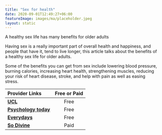 ```yaml
---
title: "Sex for health"
date: 2020-09-01T12:49:27+06:00
featureImage: images/ma/placeholder.jpeg
layout: static
---
```


A healthy sex life has many benefits for older adults

Having sex is a really important part of overall health and happiness, and people that have it, tend to live longer, this article talks about the benefits of a healthy sex life for older adults.

Some of the benefits you can get from sex include lowering blood pressure, burning calories, increasing heart health, strengthening muscles, reducing your risk of heart disease, stroke, and help with pain as well as easing stress.

| Provider Links      | Free or Paid  |  
| :-----------          | :--------------:      |  
| [**UCL**](https://www.ucl.ac.uk/news/2018/dec/study-shows-benefits-sex-older-adults) | Free | 
| [**Psychology today**](https://www.psychologytoday.com/us/blog/life-refracted/201707/benefits-sex-after-50) | Free | 
| [**Everydays**](https://everdays.com/resources/is-sex-healthy-for-seniors/) | Free | 
| [**So Divine**](https://www.awin1.com/cread.php?awinmid=28367&awinaffid=1198638&ued=https%3A%2F%2Fso-divine.com%2F) | Paid | 
  

<br/><br/>






